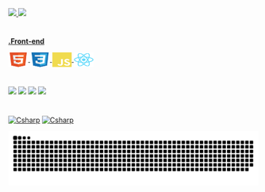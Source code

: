 <div>
  <a href="https://github.com/Elivandro">
    <img width="60%" width="180em"
      src="https://github-readme-stats.vercel.app/api?username=Elivandro&show_icons=true&theme=github_dark&include_all_commits=true&count_private=true" />
      <img width="60%" width="180em"
      src="https://github-readme-stats.vercel.app/api/top-langs/?username=Elivandro&layout=compact&langs_count=7&theme=github_dark" />
</div>

#
<Strong>.Front-end</strong>

<div style="display: inline_block">
  <img align="center" alt="Elivandro-HTML" height="30" width="40" src="https://raw.githubusercontent.com/devicons/devicon/master/icons/html5/html5-original.svg">
  <img align="center" alt="Elivandro-CSS" height="30" width="40" src="https://raw.githubusercontent.com/devicons/devicon/master/icons/css3/css3-original.svg">
  <img align="center" alt="Elivandro-JS" height="30" width="40" src="https://raw.githubusercontent.com/devicons/devicon/master/icons/javascript/javascript-plain.svg">
  <img align="center" alt="Elivandro-React" height="30" width="40" src="https://raw.githubusercontent.com/devicons/devicon/master/icons/react/react-original.svg">
</div>

#
<div>
  <a href="https://www.linkedin.com/in/elivandro-silva-55b057227/" target="_blank"><img src="https://img.shields.io/badge/-LinkedIn-%230077B5?style=for-the-badge&logo=linkedin&logoColor=white" target="_blank"></a>
  <a href="https://www.instagram.com/elivandro.eas/" target="_blank"><img src="https://img.shields.io/badge/-Instagram-%23E4405F?style=for-the-badge&logo=instagram&logoColor=white" target="_blank"></a>
  <a href="https://www.facebook.com/ElivandroEAS" target="_blank"><img src="	https://img.shields.io/badge/Facebook-1877F2?style=for-the-badge&logo=facebook&logoColor=white" target="_blank"></a>
  <a href = "mailto:Elivandro@hotmail.com.br"><img src="https://img.shields.io/badge/-hotmail-%23333?style=for-the-badge&logo=microsoft-outlook&logoColor=blue" target="_blank"></a>
</div>

#
 <div>
 <a href="https://github.com/Elivandro">
  <img alt="Csharp" height="30" width="150" src="https://komarev.com/ghpvc/?username=Elivandro&color=lightgrey" alt="Elivandro"/></a>
<a href="https://github.com/Elivandro"><img alt="Csharp" height="30" width="150" src="https://img.shields.io/github/license/Elivandro/Elivandro.svg" alt="Elivandro"/></a>

![Snake animation](https://github.com/Elivandro/Elivandro/blob/output/github-contribution-grid-snake.svg)
 </div>
